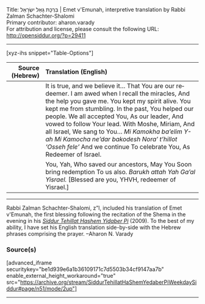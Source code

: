 <html>
<head></head>
<body>
Title: בִּרְכָּת גָּאַל יִשְׂרָאֵל | Emet v'Emunah, interpretive translation by Rabbi Zalman Schachter-Shalomi<br />
Primary contributor: aharon.varady<br />
For attribution and license, please consult the following URL: <a href="http://opensiddur.org/?p=29411">http://opensiddur.org/?p=29411</a>
<p />
<hr />

[xyz-ihs snippet="Table-Options"]<table style="margin-left: auto; margin-right: auto;" class="draggable">
<thead><tr><th id="x" style="text-align: right;">Source (Hebrew)</th><th style="text-align: left;">Translation (English)</th></tr></thead>
<tbody>
<tr><td style="vertical-align:top;">
<div class="liturgy" lang="he">

</span></div></td>
 
<td style="vertical-align:top;">
<div class="english" lang="en">
It is true, and we believe it…
That You are our redeemer.
I am awed when I recall the miracles,
And the help you gave me.
You kept my spirit alive.
You kept me from stumbling.
In the past,
You helped our people.
We all accepted You,
As our leader,
And vowed to follow Your lead.
With Moshe, Miriam, And all Israel,
We sang to You…
<em>Mi Kamokha ba’elim Y-ah
Mi Kamocha ne’dar bakodesh
Nora’ t’hillot ‘Osseh fele’</em>
And we continue
To celebrate You,
As Redeemer of Israel.
</div></td></tr>


<tr><td style="vertical-align:top;">
<div class="liturgy" lang="he">

</span></div></td>
 
<td style="vertical-align:top;">
<div class="english" lang="en">
You, Yah,
Who saved our ancestors,
May You
Soon bring redemption
To us also.
<em>Barukh attah Yah
Ga’al Yisrael.</em>
[Blessed are you, YHVH,
redeemer of Yisrael.]
</div></td></tr>
</tbody></table>

<hr />

Rabbi Zalman Schachter-Shalomi, z”l, included his translation of Emet v'Emunah, the first blessing following the recitation of the Shema in the evening in his <em><a href="http://opensiddur.org/?p=177">Siddur Tehillat Hashem Yidaber Pi</a></em> (2009). To the best of my ability, I have set his English translation side-by-side with the Hebrew phrases comprising the prayer. –Aharon N. Varady

<h3>Source(s)</h3>

[advanced_iframe securitykey="be1d939e6a1b36109171c7d5503b34cf9147aa7b" enable_external_height_workaround="true" src="https://archive.org/stream/SiddurTehillatHaShemYedaberPiWeekdaySiddur#page/n51/mode/2up"]

<hr />

&nbsp;
</body>
</html>